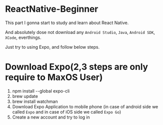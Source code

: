 # ReactNative-Beginner

This part I gonna start to study and learn about React Native.

And absolutely dose not download any `Android Studio`, `Java`, `Android SDK`, `XCode`, everthings.

Just try to using Expo, and follow below steps.

# Download Expo(2,3 steps are only require to MaxOS User)

1. npm install --global expo-cli
2. brew update
3. brew install watchman
4. Download Expo Application to mobile phone (in case of android side we called `Expo` and in case of iOS side we called `Expo Go`)
5. Create a new account and try to log in
